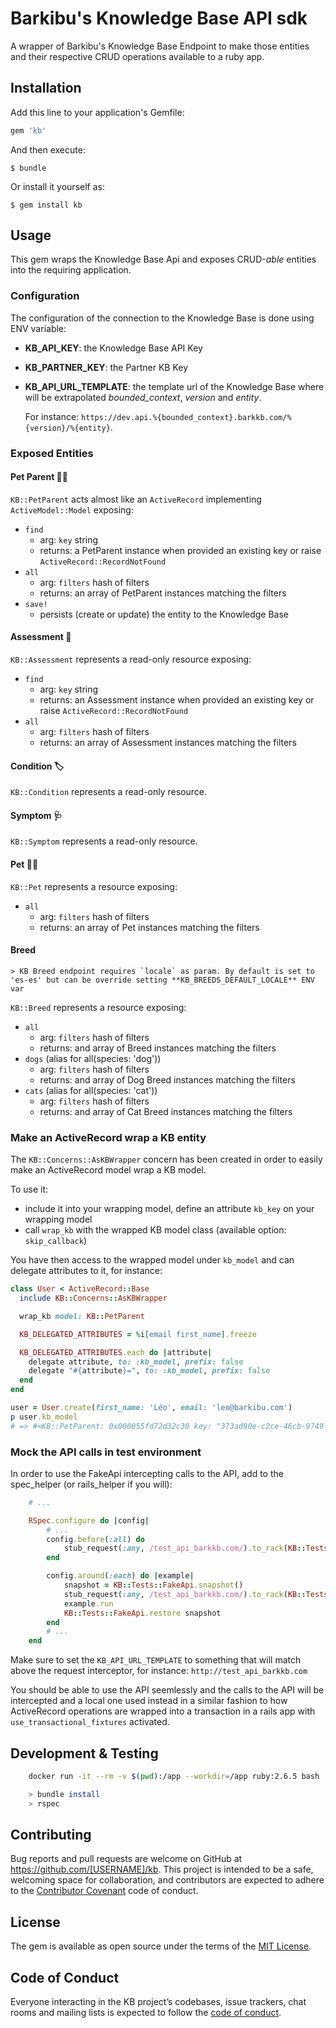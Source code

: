 # Barkibu's Knowledge Base API sdk

A wrapper of Barkibu's Knowledge Base Endpoint to make those entities and their respective CRUD operations available to a ruby app.

## Installation

Add this line to your application's Gemfile:

```ruby
gem 'kb'
```

And then execute:

    $ bundle

Or install it yourself as:

    $ gem install kb

## Usage

This gem wraps the Knowledge Base Api and exposes CRUD-_able_ entities into the requiring application.

### Configuration

The configuration of the connection to the Knowledge Base is done using ENV variable:

- **KB_API_KEY**: the Knowledge Base API Key
- **KB_PARTNER_KEY**: the Partner KB Key
- **KB_API_URL_TEMPLATE**: the template url of the Knowledge Base where will be extrapolated _bounded_context_, _version_ and _entity_.

  For instance: `https://dev.api.%{bounded_context}.barkkb.com/%{version}/%{entity}`.

### Exposed Entities

#### Pet Parent 🧍🏾

`KB::PetParent` acts almost like an `ActiveRecord` implementing `ActiveModel::Model` exposing:

- `find`
  - arg: `key` string
  - returns: a PetParent instance when provided an existing key or raise `ActiveRecord::RecordNotFound`
- `all`
  - arg: `filters` hash of filters
  - returns: an array of PetParent instances matching the filters
- `save!`
  - persists (create or update) the entity to the Knowledge Base

#### Assessment 📄

`KB::Assessment` represents a read-only resource exposing:

- `find`
  - arg: `key` string
  - returns: an Assessment instance when provided an existing key or raise `ActiveRecord::RecordNotFound`
- `all`
  - arg: `filters` hash of filters
  - returns: an array of Assessment instances matching the filters

#### Condition 🏷

`KB::Condition` represents a read-only resource.

#### Symptom 🩺

`KB::Symptom` represents a read-only resource.

#### Pet 🐶🐱

`KB::Pet` represents a resource exposing:

- `all`
  - arg: `filters` hash of filters
  - returns: an array of Pet instances matching the filters

#### Breed

```
> KB Breed endpoint requires `locale` as param. By default is set to 'es-es' but can be override setting **KB_BREEDS_DEFAULT_LOCALE** ENV var
```

`KB::Breed` represents a resource exposing:

- `all`
  - arg: `filters` hash of filters
  - returns: and array of Breed instances matching the filters
- `dogs` (alias for all(species: 'dog'))
  - arg: `filters` hash of filters
  - returns: and array of Dog Breed instances matching the filters
- `cats` (alias for all(species: 'cat'))
  - arg: `filters` hash of filters
  - returns: and array of Cat Breed instances matching the filters

### Make an ActiveRecord wrap a KB entity

The `KB::Concerns::AsKBWrapper` concern has been created in order to easily make an ActiveRecord model wrap a KB model.

To use it:
- include it into your wrapping model, define an attribute `kb_key` on your wrapping model 
- call `wrap_kb` with the wrapped KB model class (available option: `skip_callback`)

You have then access to the wrapped model under `kb_model` and can delegate attributes to it, for instance:

```ruby
class User < ActiveRecord::Base
  include KB::Concerns::AsKBWrapper

  wrap_kb model: KB::PetParent

  KB_DELEGATED_ATTRIBUTES = %i[email first_name].freeze

  KB_DELEGATED_ATTRIBUTES.each do |attribute|
    delegate attribute, to: :kb_model, prefix: false
    delegate "#{attribute}=", to: :kb_model, prefix: false
  end
end

user = User.create(first_name: 'Léo', email: 'leo@barkibu.com')
p user.kb_model
# => #<KB::PetParent: 0x000055fd72d32c30 key: "373ad90e-c2ce-46cb-9749-deb2b03be995", first_name: "Léo", ..., email: "leo@barkibu.com">
```

### Mock the API calls in test environment

In order to use the FakeApi intercepting calls to the API, add to the spec_helper (or rails_helper if you will):

```ruby
    # ...

    RSpec.configure do |config|
        # ...
        config.before(:all) do
            stub_request(:any, /test_api_barkkb.com/).to_rack(KB::Tests::FakeApi)
        end

        config.around(:each) do |example|
            snapshot = KB::Tests::FakeApi.snapshot()
            stub_request(:any, /test_api_barkkb.com/).to_rack(KB::Tests::FakeApi)
            example.run
            KB::Tests::FakeApi.restore snapshot
        end
        # ...
    end
```

Make sure to set the `KB_API_URL_TEMPLATE` to something that will match above the request interceptor, for instance: `http://test_api_barkkb.com`

You should be able to use the API seemlessly and the calls to the API will be intercepted and a local one used instead in a similar fashion to how ActiveRecord operations are wrapped into a transaction in a rails app with `use_transactional_fixtures` activated.

## Development & Testing

```bash
    docker run -it --rm -v $(pwd):/app --workdir=/app ruby:2.6.5 bash

    > bundle install
    > rspec
```

## Contributing

Bug reports and pull requests are welcome on GitHub at https://github.com/[USERNAME]/kb. This project is intended to be a safe, welcoming space for collaboration, and contributors are expected to adhere to the [Contributor Covenant](http://contributor-covenant.org) code of conduct.

## License

The gem is available as open source under the terms of the [MIT License](https://opensource.org/licenses/MIT).

## Code of Conduct

Everyone interacting in the KB project’s codebases, issue trackers, chat rooms and mailing lists is expected to follow the [code of conduct](https://github.com/[USERNAME]/kb/blob/master/CODE_OF_CONDUCT.md).
